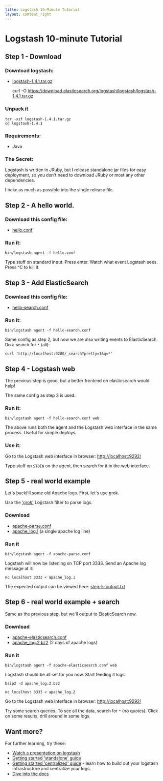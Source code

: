 ```yaml
---
title: Logstash 10-Minute Tutorial
layout: content_right
---
```

# Logstash 10-minute Tutorial

## Step 1 - Download

### Download logstash:

* [logstash-1.4.1.tar.gz](https://download.elasticsearch.org/logstash/logstash/logstash-1.4.1.tar.gz)

    curl -O https://download.elasticsearch.org/logstash/logstash/logstash-1.4.1.tar.gz

### Unpack it

    tar -xzf logstash-1.4.1.tar.gz
    cd logstash-1.4.1

### Requirements:

* Java

### The Secret:

Logstash is written in JRuby, but I release standalone jar files for easy
deployment, so you don't need to download JRuby or most any other dependencies.

I bake as much as possible into the single release file.

## Step 2 - A hello world.

### Download this config file:

* [hello.conf](hello.conf)

### Run it:

    bin/logstash agent -f hello.conf

Type stuff on standard input. Press enter. Watch what event Logstash sees.
Press ^C to kill it.

## Step 3 - Add ElasticSearch

### Download this config file:

* [hello-search.conf](hello-search.conf)

### Run it:

    bin/logstash agent -f hello-search.conf

Same config as step 2, but now we are also writing events to ElasticSearch. Do
a search for `*` (all):

    curl 'http://localhost:9200/_search?pretty=1&q=*'

## Step 4 - Logstash web

The previous step is good, but a better frontend on elasticsearch would help!

The same config as step 3 is used.

### Run it:

    bin/logstash agent -f hello-search.conf web

The above runs both the agent and the Logstash web interface in the same
process. Useful for simple deploys.

### Use it:

Go to the Logstash web interface in browser: <http://localhost:9292/>

Type stuff on `STDIN` on the agent, then search for it in the web interface.

## Step 5 - real world example

Let's backfill some old Apache logs.  First, let's use grok.

Use the ['grok'](../../filters/grok) Logstash filter to parse logs. 

### Download

* [apache-parse.conf](apache-parse.conf)
* [apache_log.1](apache_log.1) (a single apache log line)

### Run it

    bin/logstash agent -f apache-parse.conf

Logstash will now be listening on TCP port 3333. Send an Apache log message at it:

    nc localhost 3333 < apache_log.1

The expected output can be viewed here: [step-5-output.txt](step-5-output.txt)

## Step 6 - real world example + search

Same as the previous step, but we'll output to ElasticSearch now.

### Download

* [apache-elasticsearch.conf](apache-elasticsearch.conf)
* [apache_log.2.bz2](apache_log.2.bz2) (2 days of apache logs)

### Run it

    bin/logstash agent -f apache-elasticsearch.conf web

Logstash should be all set for you now. Start feeding it logs:

    bzip2 -d apache_log.2.bz2

    nc localhost 3333 < apache_log.2 

Go to the Logstash web interface in browser: <http://localhost:9292/>

Try some search queries. To see all the data, search for `*` (no quotes). Click
on some results, drill around in some logs.

## Want more?

For further learning, try these:

* [Watch a presentation on logstash](http://www.youtube.com/embed/RuUFnog29M4)
* [Getting started 'standalone' guide](http://logstash.net/docs/1.4.1/tutorials/getting-started-simple)
* [Getting started 'centralized' guide](http://logstash.net/docs/1.4.1/tutorials/getting-started-centralized) - 
  learn how to build out your logstash infrastructure and centralize your logs.
* [Dive into the docs](http://logstash.net/docs/1.4.1/)
